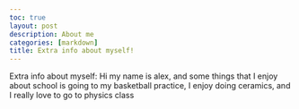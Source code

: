 ```yaml
---
toc: true
layout: post
description: About me
categories: [markdown]
title: Extra info about myself!
---
```

Extra info about myself:
Hi my name is alex, and some things that I enjoy about school is going to my basketball practice, I enjoy doing ceramics, and I really love to go to physics class
